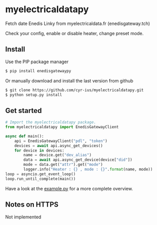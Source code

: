 # myelectricaldatapy
Fetch date Enedis Linky from myelectricaldata.fr (enedisgateway.tch)

Check your config, enable or disable heater, change preset mode.

Install
-------
Use the PIP package manager
```bash
$ pip install enedisgatewaypy
```

Or manually download and install the last version from github
```bash
$ git clone https://github.com/cyr-ius/myelectricaldatapy.git
$ python setup.py install
```
Get started
-----------
```python
# Import the myelectricaldatapy package.
from myelectricaldatapy import EnedisGatewayClient

async def main():
    api = EnedisGatewayClient("pdl", "token")
    devices = await api.async_get_devices()
    for device in devices:
        name = device.get("dev_alias")
        data = await api.async_get_device(device["did"])
        mode = data.get("attr").get("mode")
        logger.info("Heater : {} , mode : {}".format(name, mode))
loop = asyncio.get_event_loop()
loop.run_until_complete(main())
```
Have a look at the [example.py](https://github.com/cyr-ius/heatzypy/blob/master/example.py) for a more complete overview.

Notes on HTTPS
--------------
Not implemented
